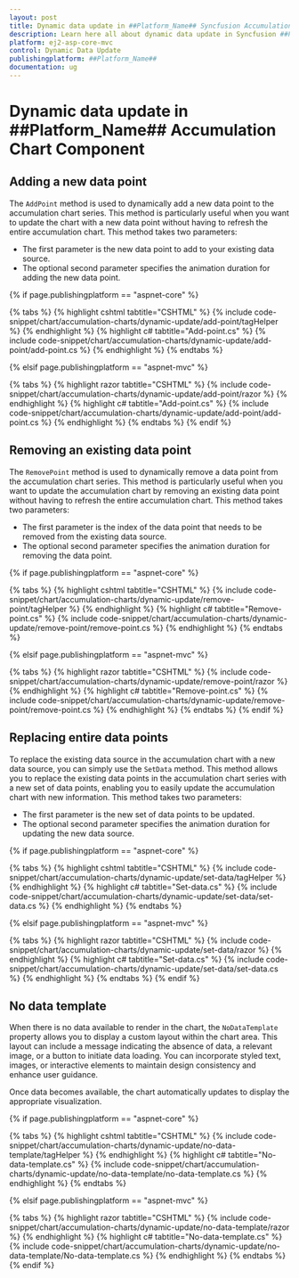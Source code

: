 ```yaml
---
layout: post
title: Dynamic data update in ##Platform_Name## Syncfusion Accumulation Chart Component
description: Learn here all about dynamic data update in Syncfusion ##Platform_Name## Accumulation Chart component of Syncfusion Essential JS 2 and more.
platform: ej2-asp-core-mvc
control: Dynamic Data Update
publishingplatform: ##Platform_Name##
documentation: ug
---
```



# Dynamic data update in ##Platform_Name## Accumulation Chart Component

## Adding a new data point

The `AddPoint` method is used to dynamically add a new data point to the accumulation chart series. This method is particularly useful when you want to update the chart with a new data point without having to refresh the entire accumulation chart. This method takes two parameters:

* The first parameter is the new data point to add to your existing data source.
* The optional second parameter specifies the animation duration for adding the new data point.

{% if page.publishingplatform == "aspnet-core" %}

{% tabs %}
{% highlight cshtml tabtitle="CSHTML" %}
{% include code-snippet/chart/accumulation-charts/dynamic-update/add-point/tagHelper %}
{% endhighlight %}
{% highlight c# tabtitle="Add-point.cs" %}
{% include code-snippet/chart/accumulation-charts/dynamic-update/add-point/add-point.cs %}
{% endhighlight %}
{% endtabs %}

{% elsif page.publishingplatform == "aspnet-mvc" %}

{% tabs %}
{% highlight razor tabtitle="CSHTML" %}
{% include code-snippet/chart/accumulation-charts/dynamic-update/add-point/razor %}
{% endhighlight %}
{% highlight c# tabtitle="Add-point.cs" %}
{% include code-snippet/chart/accumulation-charts/dynamic-update/add-point/add-point.cs %}
{% endhighlight %}
{% endtabs %}
{% endif %}



## Removing an existing data point

The `RemovePoint` method is used to dynamically remove a data point from the accumulation chart series. This method is particularly useful when you want to update the accumulation chart by removing an existing data point without having to refresh the entire accumulation chart. This method takes two parameters:

* The first parameter is the index of the data point that needs to be removed from the existing data source.
* The optional second parameter specifies the animation duration for removing the data point.

{% if page.publishingplatform == "aspnet-core" %}

{% tabs %}
{% highlight cshtml tabtitle="CSHTML" %}
{% include code-snippet/chart/accumulation-charts/dynamic-update/remove-point/tagHelper %}
{% endhighlight %}
{% highlight c# tabtitle="Remove-point.cs" %}
{% include code-snippet/chart/accumulation-charts/dynamic-update/remove-point/remove-point.cs %}
{% endhighlight %}
{% endtabs %}

{% elsif page.publishingplatform == "aspnet-mvc" %}

{% tabs %}
{% highlight razor tabtitle="CSHTML" %}
{% include code-snippet/chart/accumulation-charts/dynamic-update/remove-point/razor %}
{% endhighlight %}
{% highlight c# tabtitle="Remove-point.cs" %}
{% include code-snippet/chart/accumulation-charts/dynamic-update/remove-point/remove-point.cs %}
{% endhighlight %}
{% endtabs %}
{% endif %}



## Replacing entire data points

To replace the existing data source in the accumulation chart with a new data source, you can simply use the `SetData` method. This method allows you to replace the existing data points in the accumulation chart series with a new set of data points, enabling you to easily update the accumulation chart with new information. This method takes two parameters:

* The first parameter is the new set of data points to be updated.
* The optional second parameter specifies the animation duration for updating the new data source.

{% if page.publishingplatform == "aspnet-core" %}

{% tabs %}
{% highlight cshtml tabtitle="CSHTML" %}
{% include code-snippet/chart/accumulation-charts/dynamic-update/set-data/tagHelper %}
{% endhighlight %}
{% highlight c# tabtitle="Set-data.cs" %}
{% include code-snippet/chart/accumulation-charts/dynamic-update/set-data/set-data.cs %}
{% endhighlight %}
{% endtabs %}

{% elsif page.publishingplatform == "aspnet-mvc" %}

{% tabs %}
{% highlight razor tabtitle="CSHTML" %}
{% include code-snippet/chart/accumulation-charts/dynamic-update/set-data/razor %}
{% endhighlight %}
{% highlight c# tabtitle="Set-data.cs" %}
{% include code-snippet/chart/accumulation-charts/dynamic-update/set-data/set-data.cs %}
{% endhighlight %}
{% endtabs %}
{% endif %}

## No data template

When there is no data available to render in the chart, the `NoDataTemplate` property allows you to display a custom layout within the chart area. This layout can include a message indicating the absence of data, a relevant image, or a button to initiate data loading. You can incorporate styled text, images, or interactive elements to maintain design consistency and enhance user guidance.

Once data becomes available, the chart automatically updates to display the appropriate visualization.

{% if page.publishingplatform == "aspnet-core" %}

{% tabs %}
{% highlight cshtml tabtitle="CSHTML" %}
{% include code-snippet/chart/accumulation-charts/dynamic-update/no-data-template/tagHelper %}
{% endhighlight %}
{% highlight c# tabtitle="No-data-template.cs" %}
{% include code-snippet/chart/accumulation-charts/dynamic-update/no-data-template/no-data-template.cs %}
{% endhighlight %}
{% endtabs %}

{% elsif page.publishingplatform == "aspnet-mvc" %}

{% tabs %}
{% highlight razor tabtitle="CSHTML" %}
{% include code-snippet/chart/accumulation-charts/dynamic-update/no-data-template/razor %}
{% endhighlight %}
{% highlight c# tabtitle="No-data-template.cs" %}
{% include code-snippet/chart/accumulation-charts/dynamic-update/no-data-template/No-data-template.cs %}
{% endhighlight %}
{% endtabs %}
{% endif %}

